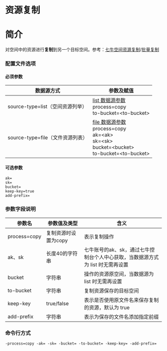 # 资源复制

# 简介
对空间中的资源进行**复制**到另一个目标空间。参考：[七牛空间资源复制](https://developer.qiniu.com/kodo/api/1254/copy)/[批量复制](https://developer.qiniu.com/kodo/api/1250/batch)

### 配置文件选项

#### 必须参数
|数据源方式|参数及赋值|  
|--------|-----|  
|source-type=list（空间资源列举）|[list 数据源参数](listbucket.md) <br> process=copy <br> to-bucket=\<to-bucket\> |  
|source-type=file（文件资源列表）|[file 数据源参数](fileinput.md) <br> process=copy <br> ak=\<ak\> <br> sk=\<sk\> <br> bucket=\<bucket\> <br> to-bucket=\<to-bucket\> |  

#### 可选参数
```
ak=
sk=
bucket= 
keep-key=true
add-prefix=
```

### 参数字段说明
|参数名|参数值及类型 | 含义|  
|-----|-------|-----|  
|process=copy| 复制资源时设置为copy| 表示复制操作|  
|ak、sk|长度40的字符串|七牛账号的ak、sk，通过七牛控制台个人中心获取，当数据源方式为 list 时无需再设置|  
|bucket| 字符串| 操作的资源原空间，当数据源为 list 时无需再设置|  
|to-bucket| 字符串| 复制资源保存的目标空间|  
|keep-key| true/false| 表示是否使用原文件名来保存复制的资源，默认为 true|  
|add-prefix| 字符串| 表示为保存的文件名添加指定前缀|  

### 命令行方式
```
-process=copy -ak= -sk= -bucket= -to-bucket= -keep-key= -add-prefix=
```
